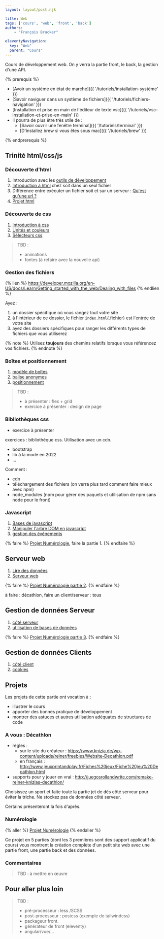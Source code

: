 ```yaml
---
layout: layout/post.njk

title: Web
tags: ['cours', 'web', 'front', 'back']
authors:
    - "François Brucker"

eleventyNavigation:
  key: "Web"
  parent: "Cours"
---
```


<!-- début résumé -->

Cours de développement web. On y verra la partie front, le back, la gestion d'une API.

<!-- fin résumé -->
{% prerequis %}

* [Avoir un système en état de marche]({{ '/tutoriels/installation-système'  }})
* [Savoir naviguer dans un système de fichiers]({{ '/tutoriels/fichiers-navigation'  }})
* [Installation et prise en main de l'éditeur de texte vsc]({{ '/tutoriels/vsc-installation-et-prise-en-main'  }})
* Il pourra de plus être très utile de :
  * [Savoir ouvrir une fenêtre terminal]({{ '/tutoriels/terminal'   }})
  * [D'installez brew si vous êtes sous mac]({{ '/tutoriels/brew'   }})

{% endprerequis %}

## <span id="trinité"><span>  Trinité html/css/js

### Découverte d'html

1. Introduction avec les [outils de développement](./outils-de-développement/)
2. [Introduction à html](./html-introduction) chez soit dans un seul fichier
3. Différence entre exécuter un fichier soit et sur un serveur : [Qu'est qu'une url ?](./anatomie-url)
4. [Projet html](./projet-html)

### Découverte de css

1. [Introduction à css](./css-introduction)
2. [Unités et couleurs](./unités-couleurs)
3. [Sélecteurs css](./sélecteurs-css)

> TBD :
>
> * animations
> * fontes (à refaire avec la nouvelle api)

### Gestion des fichiers

{% lien %}
<https://developer.mozilla.org/en-US/docs/Learn/Getting_started_with_the_web/Dealing_with_files>
{% endlien %}

Ayez :

1. un dossier spécifique où vous rangez tout votre site
2. à l'intérieur de ce dossier, le fichier `index.html`{.fichier} est l'entrée de votre site
3. ayez des dossiers spécifiques pour ranger les différents types de fichiers que vous utiliserez

{% note %}
Utilisez **toujours** des chemins relatifs lorsque vous référencez vos fichiers.
{% endnote %}

### Boîtes et positionnement

1. [modèle de boîtes](./modèle-boites)
2. [balise anonymes](./balises-anonymes)
3. [positionnement](./positionnement)

> TBD :
>
> * à présenter : flex + grid
> * exercice à présenter : design de page

### Bibliothèques css

* exercice à présenter

exercices : bibliothèque css. Utilisation avec un cdn.

* bootstrap
* lib à la mode en 2022
* ...

Comment :

* cdn
* téléchargement des fichiers (on verra plus tard comment faire mieux avec npm)
* node_modules (npm pour gérer des paquets et utilisation de npm sans node pour le front)

### Javascript

1. [Bases de javascript](./javascript-bases)
2. [Manipuler l'arbre DOM en javascript](./javascript-dom)
3. [gestion des événements](./javascript-événements)

{% faire %}
[Projet Numérologie](projet-numérologie), faire la partie 1.
{% endfaire %}

## <span id="serveur"><span> Serveur web

1. [Lire des données](lire-données)
2. [Serveur web](serveur-web)

{% faire %}
[Projet Numérologie partie 2](projet-numérologie/partie-2-serveur/).
{% endfaire %}

à faire : décathlon, faire un client/serveur : tous

## <span id="données"><span> Gestion de données Serveur

1. [côté serveur](./gestion-données-serveur)
2. [utilisation de bases de données](bases-de-données)

{% faire %}
[Projet Numérologie partie 3](projet-numérologie/partie-3-données/).
{% endfaire %}

## <span id="données"><span> Gestion de données Clients

1. [côté client](./gestion-données-client)
2. [cookies](./gestion-données-cookies)

## Projets

Les projets de cette partie ont vocation à :

* illustrer le cours
* apporter des bonnes pratique de développement
* montrer des astuces et autres utilisation adéquates de structures de code

### A vous : Décathlon

* règles :
  * sur le site du créateur : <https://www.knizia.de/wp-content/uploads/reiner/freebies/Website-Decathlon.pdf>
  * en français : <http://www.jeuxprintandplay.fr/Fiches%20jeux/Fiche%20jeu%20Decathlon.html>
* supports pour y jouer en vrai : <http://juegosrollandwrite.com/remake-reiner-knizias-decathlon/>

Choisissez un sport et faite toute la partie jet de dés côté serveur pour éviter la triche.
Ne stockez pas de données côté serveur.

Certains présenteront la fois d'après.

### Numérologie

{% aller %}
[Projet Numérologie](projet-numérologie)
{% endaller %}

Ce projet en 5 parties (dont les 3 premières sont des support applicatif du cours) vous montrent la création complète d'un petit site web avec une partie front, une partie back et des données.

### Commentaires

> TBD : à mettre en œuvre

## Pour aller plus loin

> TBD :
>
> * pré-processeur : less /SCSS
> * post-processeur : postcss (exemple de tailwindcss)
> * packageur front.
> * générateur de front (eleventy)
> * angular/vue/...
